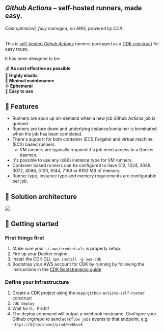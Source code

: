 ## _Github Actions_ – self-hosted runners, made easy.

###### _Cost optimized, fully managed, on AWS, powered by CDK._

This is [self-hosted _Github Actions_](https://docs.github.com/en/actions/hosting-your-own-runners/about-self-hosted-runners) runners packaged as a [CDK construct](https://aws.amazon.com/cdk/) for easy reuse.

It has been designed to be:

:moneybag: **As cost effective as possible**<br />
:gem: **Highly elastic**<br />
:sleeping_bed: **Minimal maintenance**<br />
:recycle: **Ephemeral**<br />
:hugs: **Easy to use**<br />

## :tophat: Features

- Runners are spun up on-demand when a new job Github Actions job is queued.
- Runners are tore down and underlying instance/container is terminated when the job has been completed.
- There's support for both container (ECS Fargate) and virtual machine (EC2) based runners.
  - VM runners are typically required if a job need access to a Docker daemon.
- It's possible to use any (x86) instance type for VM runners.
- Container based runners can be configured to have 512, 1024, 2048, 3072, 4096, 5120, 6144, 7168 or 8192 MB of memory.
- Runner type, instance type and memory requirements are configurable per job.

## :art: Solution architecture

<a href="https://docs.google.com/drawings/d/1F1ofp86HjaqzCBt2ybKB5ZfXE-AqhX9pdiGPl_f2FE8/edit"><img src="https://docs.google.com/drawings/d/e/2PACX-1vQGyC_Wfy--Lf8Qdk1xkgW2fZrRG-vjAXM3ZcLPcdEI4TtG6BjwQ4gM3qVNTESbhbgTFAdSi8ZTK7Px/pub?w=1570&amp;h=673"></a>

## :traffic_light: Getting started

### First things first

1. Make sure your `~/.aws/credentials` is properly setup.
2. Fire up your Docker engine.
3. Install the CDK CLI, `npm install -g aws-cdk`
4. Bootstrap your AWS account for CDK by running by following the instructions in the [CDK Bootstrapping guide](https://docs.aws.amazon.com/cdk/latest/guide/bootstrapping.html)

### Define your infrastructure

1. Create a CDK project using the `@spp/github-actions-self-hosted` construct
2. `cdk deploy`
3. Wait for it... Profit!
4. The deploy command will output a webhook hostname. Configure your Github org/repo to send `Workflow jobs` events to that endpoint, e.g. `https://${hostname}/prod/webhook`
